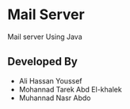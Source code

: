 # Mail Server
Mail server Using Java
## Developed By
* Ali Hassan Youssef
* Mohannad Tarek Abd El-khalek
* Muhannad Nasr Abdo
